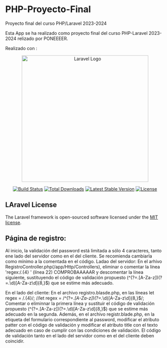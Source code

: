 # PHP-Proyecto-Final
Proyecto final del curso PHP/Laravel 2023-2024

Esta App se ha realizado como proyecto final del curso PHP-Laravel 2023-2024 relizado por PONEEEER.

Realizado con :

<p align="center"><a href="https://laravel.com" target="_blank"><img src="https://raw.githubusercontent.com/laravel/art/master/logo-lockup/5%20SVG/2%20CMYK/1%20Full%20Color/laravel-logolockup-cmyk-red.svg" width="400" alt="Laravel Logo"></a></p>

<p align="center">
<a href="https://github.com/laravel/framework/actions"><img src="https://github.com/laravel/framework/workflows/tests/badge.svg" alt="Build Status"></a>
<a href="https://packagist.org/packages/laravel/framework"><img src="https://img.shields.io/packagist/dt/laravel/framework" alt="Total Downloads"></a>
<a href="https://packagist.org/packages/laravel/framework"><img src="https://img.shields.io/packagist/v/laravel/framework" alt="Latest Stable Version"></a>
<a href="https://packagist.org/packages/laravel/framework"><img src="https://img.shields.io/packagist/l/laravel/framework" alt="License"></a>
</p>

## LAravel License

The Laravel framework is open-sourced software licensed under the [MIT license](https://opensource.org/licenses/MIT).


## Página de registro:
Al inicio, la validación del password está limitada a sólo 4 caracteres, tanto ene lado del servidor como en el del cliente. Se recomienda cambiarla como mínimo a la comentada en el código.
Ladao del servidor:
En el arhivo RegistroController.php(/app/Http/Controllers), eliminar o comentar la línea 
'regex:/.{4} ' (línea 22) COMPROBAAAAAR
y descomentar la línea siguiente, sustituyendo el código de validación propuesto (^(?=.[A-Za-z])(?=.\d)[A-Za-z\d]{8,}$) que se estime más adecuado.

En el lado del cliente:
En el archivo registro.blasde.php, en las líneas
                let regex = /.{4}/;
                //let regex = /^(?=.*[A-Za-z])(?=.*\d)[A-Za-z\d]{8,}$/;
Comentar o eliminnar la primera línea y sustituir el código de validación propuesto (^(?=.[A-Za-z])(?=.\d)[A-Za-z\d]{8,}$) que se estime más adecuado en la segunda.
Además, en el archivo registr.blade.php, en la etiqueta del formulario correspondiente al password, modificar el atributo patter con el código de validación y modificar el atributo title con el texto adecuado en caso de cumplir con las condiciones de validación.
El código de validación tanto en el lado del servidor como en el del cliente deben coincidir.